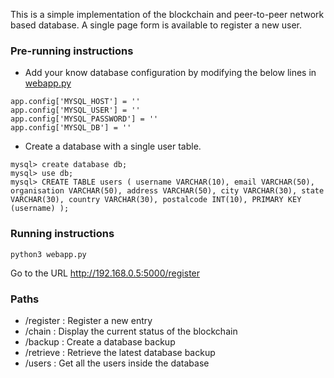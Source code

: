This is a simple implementation of the blockchain and peer-to-peer network based database. A single page form is available to register a new user.

### Pre-running instructions

* Add your know database configuration by modifying the below lines in [webapp.py](./webapp.py)

```
app.config['MYSQL_HOST'] = ''
app.config['MYSQL_USER'] = ''
app.config['MYSQL_PASSWORD'] = ''
app.config['MYSQL_DB'] = ''
```

* Create a database with a single user table.

```
mysql> create database db;
mysql> use db;
mysql> CREATE TABLE users ( username VARCHAR(10), email VARCHAR(50), organisation VARCHAR(50), address VARCHAR(50), city VARCHAR(30), state VARCHAR(30), country VARCHAR(30), postalcode INT(10), PRIMARY KEY (username) );
```

### Running instructions

```
python3 webapp.py
```
Go to the URL http://192.168.0.5:5000/register

### Paths

* /register : Register a new entry
* /chain : Display the current status of the blockchain
* /backup : Create a database backup
* /retrieve : Retrieve the latest database backup
* /users : Get all the users inside the database